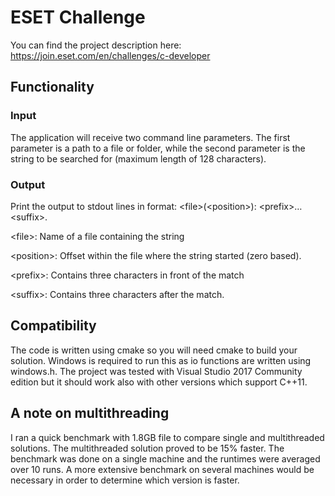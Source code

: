 # ESET Challenge

You can find the project description here:
https://join.eset.com/en/challenges/c-developer

## Functionality
### Input
The application will receive two command line parameters. The first parameter is a path to a file or folder, while the second parameter is the string to be searched for (maximum length of 128 characters).

### Output
Print the output to stdout lines in format: \<file\>(\<position\>): \<prefix\>…\<suffix\>.

\<file\>: Name of a file containing the string

\<position\>: Offset within the file where the string started (zero based).

\<prefix\>: Contains three characters in front of the match

\<suffix\>: Contains three characters after the match.

## Compatibility
The code is written using cmake so you will need cmake to build your solution. Windows is required to run this as io functions are written using windows.h. The project was tested with Visual Studio 2017 Community edition but it should work also with other versions which support C++11.

## A note on multithreading
I ran a quick benchmark with 1.8GB file to compare single and multithreaded solutions. The multithreaded solution proved to be 15% faster. The benchmark was done on a single machine and the runtimes were averaged over 10 runs. A more extensive benchmark on several machines would be necessary in order to determine which version is faster.
